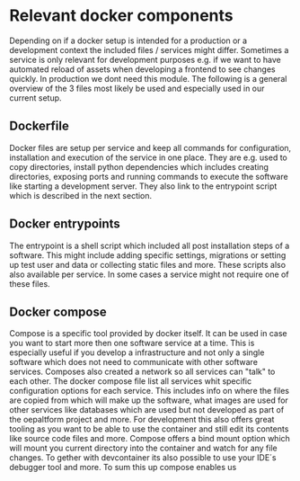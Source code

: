 # Relevant docker components

Depending on if a docker setup is intended for a production or a development context the included files / services might differ. Sometimes a service is only relevant for development purposes e.g. if we want to have automated reload of assets when developing a frontend to see changes quickly. In production we dont need this module. The following is a general overview of the 3 files most likely be used and especially used in our current setup.

## Dockerfile

Docker files are setup per service and keep all commands for configuration, installation and execution of the service in one place. They are e.g. used to copy directories, install python dependencies which includes creating directories, exposing ports and running commands to execute the software like starting a development server. They also link to the entrypoint script which is described in the next section.

## Docker entrypoints

The entrypoint is a shell script which included all post installation steps of a software. This might include adding specific settings, migrations or setting up test user and data or collecting static files and more. These scripts also also available per service. In some cases a service might not require one of these files.

## Docker compose

Compose is a specific tool provided by docker itself. It can be used in case you want to start more then one software service at a time. This is especially useful if you develop a infrastructure and not only a single software which does not need to communicate with other software services. Composes also created a network so all services can "talk" to each other. The docker compose file list all services whit specific configuration options for each service. This includes info on where the files are copied from which will make up the software, what images are used for other services like databases which are used but not developed as part of the oepaltform project and more.
For development this also offers great tooling as you want to be able to use the container and still edit its contents like source code files and more. Compose offers a bind mount option which will mount you current directory into the container and watch for any file changes. To gether with devcontainer its also possible to use your IDE´s debugger tool and more. To sum this up compose enables us
